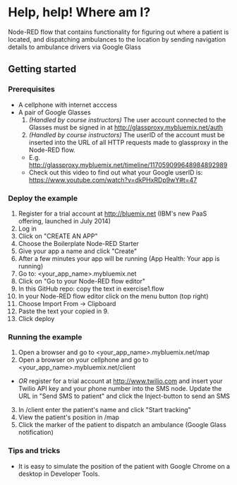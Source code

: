 # Help, help! Where am I?

Node-RED flow that contains functionality for figuring out where a patient is located, and dispatching ambulances to the location by sending navigation details to ambulance drivers via Google Glass

## Getting started

### Prerequisites
* A cellphone with internet acccess
* A pair of Google Glasses
  1. *(Handled by course instructors)* The user account connected to the Glasses must be signed in at http://glassproxy.mybluemix.net/auth
  2. *(Handled by course instructors)* The userID of the account must be inserted into the URL of all HTTP requests made to glassproxy in the Node-RED flow. 
    * E.g. http://glassproxy.mybluemix.net/timeline/117059099648984892989
    * Check out this video to find out what your Google userID is:
      https://www.youtube.com/watch?v=dkPHxRDp9wY#t=47

### Deploy the example
1. Register for a trial account at http://bluemix.net (IBM's new PaaS offering, launched in July 2014)
2. Log in
3. Click on "CREATE AN APP"
4. Choose the Boilerplate Node-RED Starter
5. Give your app a name and click "Create"
6. After a few minutes your app will be running (App Health: Your app is running)
7. Go to: \<your_app_name\>.mybluemix.net
8. Click on "Go to your Node-RED flow editor"
9. In this GitHub repo: copy the text in exercise1.flow
10. In your Node-RED flow editor click on the menu button (top right)
11. Choose Import From -> Clipboard
12. Paste the text your copied in 9.
13. Click deploy

### Running the example
1. Open a browser and go to \<your_app_name\>.mybluemix.net/map
2. Open a browser on your cellphone and go to \<your_app_name\>.mybluemix.net/client
  * *OR* register for a trial account at http://www.twilio.com and insert your Twilio API key and your phone number into the SMS node. Update the URL in "Send SMS to patient" and click the Inject-button to send an SMS
3. In /client enter the patient's name and click "Start tracking"
4. View the patient's position in /map
5. Click the marker of the patient to dispatch an ambulance (Google Glass notification) 

### Tips and tricks
* It is easy to simulate the position of the patient with Google Chrome on a desktop in Developer Tools.
